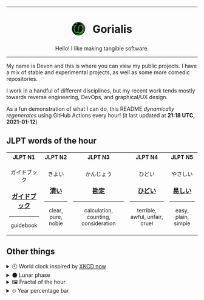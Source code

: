 ***

<h1 align="center">
<sub>
    <img src="readme/resources/avatar.png" height="36">
</sub>
&nbsp;
Gorialis
</h1>
<p align="center">
Hello! I like making tangible software.
</p>

***

My name is Devon and this is where you can view my public projects. I have a mix of stable and experimental projects, as well as some more comedic repositories.

I work in a handful of different disciplines, but my recent work tends mostly towards reverse engineering, DevOps, and graphical/UX design.

As a fun demonstration of what I can do, this README *dynamically regenerates* using GitHub Actions every hour! (it last updated at **21:18 UTC, 2021-01-12**)

<h2>JLPT words of the hour</h2>
<table>
    <tr>
        <th>JLPT N1</th>
        <th>JLPT N2</th>
        <th>JLPT N3</th>
        <th>JLPT N4</th>
        <th>JLPT N5</th>
    </tr>
    <tr>
        <td>
            <p align="center">ガイドブック</p>
            <h3 align="center"><b><a href="https://jisho.org/search/%E3%82%AC%E3%82%A4%E3%83%89%E3%83%96%E3%83%83%E3%82%AF">ガイドブック</a></b></h3>
            <hr>
            <p align="center">guidebook</p>
        </td>
        <td>
            <p align="center">きよい</p>
            <h3 align="center"><b><a href="https://jisho.org/search/%E6%B8%85%E3%81%84">清い</a></b></h3>
            <hr>
            <p align="center">clear,<wbr> pure,<wbr> noble</p>
        </td>
        <td>
            <p align="center">かんじょう</p>
            <h3 align="center"><b><a href="https://jisho.org/search/%E5%8B%98%E5%AE%9A">勘定</a></b></h3>
            <hr>
            <p align="center">calculation,<wbr> counting,<wbr> consideration</p>
        </td>
        <td>
            <p align="center">ひどい</p>
            <h3 align="center"><b><a href="https://jisho.org/search/%E3%81%B2%E3%81%A9%E3%81%84">ひどい</a></b></h3>
            <hr>
            <p align="center">terrible,<wbr> awful,<wbr> unfair,<wbr> cruel</p>
        </td>
        <td>
            <p align="center">やさしい</p>
            <h3 align="center"><b><a href="https://jisho.org/search/%E6%98%93%E3%81%97%E3%81%84">易しい</a></b></h3>
            <hr>
            <p align="center">easy,<wbr> plain,<wbr> simple</p>
        </td>
    </tr>
</table>

<h2>Other things</h2>
<details>
<summary>🕘  World clock inspired by <a href="https://xkcd.com/now">XKCD now</a></summary>

> <img src="generated/now.png" width="512">

</details>
<details>
<summary>🌑 Lunar phase</summary>

The moon is approximately 0.95% through its phase (New Moon).

</details>
<details>
<summary>&#x1f5bc; Fractal of the hour</summary>

> <img src="generated/fractal.png" width="512">

</details>
<details>
<summary>&#x23f2; Year percentage bar</summary>
<pre><code>2021 [▁▁▁▁▁▁▁▁▁▁▁▁▁▁▁▁▁▁▁▁] 3.26%</code></pre>
</details>
